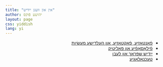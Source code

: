 ```yaml
---
title: "אין און וועגן ייִדיש"
author: יהושע פֿוקס 
layout: page 
css: yiddish
lang: yi
---
```


<div dir='rtl'>
<ul>
 <li>
    <a href="/yiddish-sections/פֿאַנטאַזיע">פֿאַנטאַזיע, פֿאַקטאַזיע, און העלדישע מעשׂיות </a>
</li>
 <li>
    <a href="/yiddish-sections/פֿילאָסאָפֿיע">פֿילאָסאָפֿיע און פּאָליטיק</a>
</li>
 <li>
    <a href="/yiddish-sections/ייִדיש שפּראַך און לעבן">ייִדיש שפּראַך און לעבן</a>
</li>
 <li>
    <a href="/yiddish-sections/טעכנאָלאָגיע">טעכנאָלאָגיע</a>
</li>
</ul>
</div>
